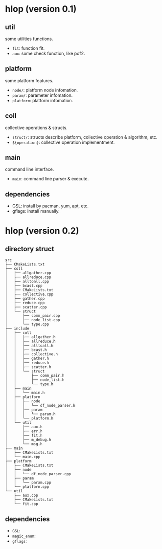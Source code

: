 # hlop (version 0.1)

## util
some utilities functions.
- `fit`: function fit.
- `aux`: some check function, like pof2.

## platform
some platform features.
- `node/`: platform node infomation.
- `param/`: parameter infomation.
- `platform`: platform infomation.

## coll
collective operations & structs.
- `struct/`: structs describe platform, collective operation & algorithm, etc.
- `${operation}`: collective operation implementment.

## main
command line interface.
- `main`: command line parser & execute.

## dependencies
- GSL: install by pacman, yum, apt, etc.
- gflags: install manually.


# hlop (version 0.2)

##  directory struct
```
src
├── CMakeLists.txt
├── coll
│   ├── allgather.cpp
│   ├── allreduce.cpp
│   ├── alltoall.cpp
│   ├── bcast.cpp
│   ├── CMakeLists.txt
│   ├── collective.cpp
│   ├── gather.cpp
│   ├── reduce.cpp
│   ├── scatter.cpp
│   └── struct
│       ├── comm_pair.cpp
│       ├── node_list.cpp
│       └── type.cpp
├── include
│   ├── coll
│   │   ├── allgather.h
│   │   ├── allreduce.h
│   │   ├── alltoall.h
│   │   ├── bcast.h
│   │   ├── collective.h
│   │   ├── gather.h
│   │   ├── reduce.h
│   │   ├── scatter.h
│   │   └── struct
│   │       ├── comm_pair.h
│   │       ├── node_list.h
│   │       └── type.h
│   ├── main
│   │   └── main.h
│   ├── platform
│   │   ├── node
│   │   │   └── df_node_parser.h
│   │   ├── param
│   │   │   └── param.h
│   │   └── platform.h
│   └── util
│       ├── aux.h
│       ├── err.h
│       ├── fit.h
│       ├── m_debug.h
│       └── msg.h
├── main
│   ├── CMakeLists.txt
│   └── main.cpp
├── platform
│   ├── CMakeLists.txt
│   ├── node
│   │   └── df_node_parser.cpp
│   ├── param
│   │   └── param.cpp
│   └── platform.cpp
└── util
    ├── aux.cpp
    ├── CMakeLists.txt
    └── fit.cpp
```

## dependencies

- `GSL`:
- `magic_enum`:
- `gflags`: